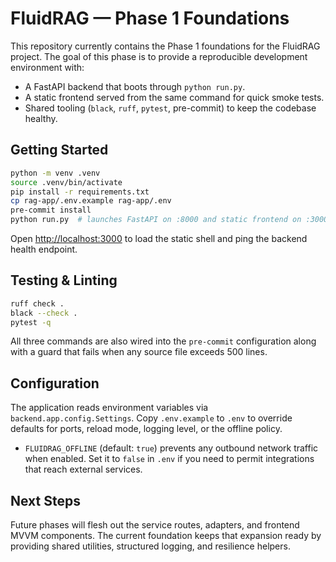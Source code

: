 # FluidRAG — Phase 1 Foundations

This repository currently contains the Phase 1 foundations for the FluidRAG project. The goal of this phase is to provide a reproducible development environment with:

- A FastAPI backend that boots through `python run.py`.
- A static frontend served from the same command for quick smoke tests.
- Shared tooling (`black`, `ruff`, `pytest`, pre-commit) to keep the codebase healthy.

## Getting Started

```bash
python -m venv .venv
source .venv/bin/activate
pip install -r requirements.txt
cp rag-app/.env.example rag-app/.env
pre-commit install
python run.py  # launches FastAPI on :8000 and static frontend on :3000
```

Open [http://localhost:3000](http://localhost:3000) to load the static shell and ping the backend health endpoint.

## Testing & Linting

```bash
ruff check .
black --check .
pytest -q
```

All three commands are also wired into the `pre-commit` configuration along with a guard that fails when any source file exceeds 500 lines.

## Configuration

The application reads environment variables via `backend.app.config.Settings`. Copy `.env.example` to `.env` to override defaults for ports, reload mode, logging level, or the offline policy.

- `FLUIDRAG_OFFLINE` (default: `true`) prevents any outbound network traffic when enabled. Set it to `false` in `.env` if you need to permit integrations that reach external services.

## Next Steps

Future phases will flesh out the service routes, adapters, and frontend MVVM components. The current foundation keeps that expansion ready by providing shared utilities, structured logging, and resilience helpers.
